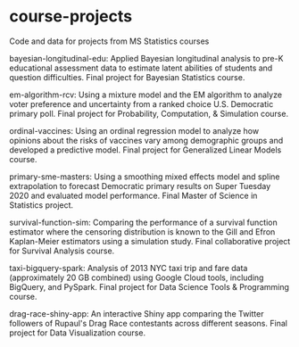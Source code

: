 # course-projects
Code and data for projects from MS Statistics courses

bayesian-longitudinal-edu: Applied Bayesian longitudinal analysis to pre-K educational assessment data to estimate latent abilities of students and question difficulties. Final project for Bayesian Statistics course.

em-algorithm-rcv: Using a mixture model and the EM algorithm to analyze voter preference and uncertainty from a ranked choice U.S. Democratic primary poll. Final project for Probability, Computation, & Simulation course.

ordinal-vaccines: Using an ordinal regression model to analyze how opinions about the risks of vaccines vary among demographic groups and developed a predictive model. Final project for Generalized Linear Models course.

primary-sme-masters: Using a smoothing mixed effects model and spline extrapolation to forecast Democratic primary results on Super Tuesday 2020 and evaluated model performance. Final Master of Science in Statistics project.

survival-function-sim: Comparing the performance of a survival function estimator where the censoring distribution is known to the Gill and Efron Kaplan-Meier estimators using a simulation study. Final collaborative project for Survival Analysis course.

taxi-bigquery-spark: Analysis of 2013 NYC taxi trip and fare data (approximately 20 GB combined) using Google Cloud tools, including BigQuery, and PySpark. Final project for Data Science Tools & Programming course.

drag-race-shiny-app: An interactive Shiny app comparing the Twitter followers of Rupaul's Drag Race contestants across different seasons. Final project for Data Visualization course.
